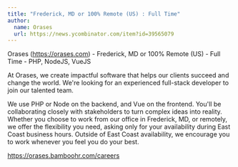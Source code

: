 ```yaml
---
title: "Frederick, MD or 100% Remote (US) : Full Time"
author:
  name: Orases
  url: https://news.ycombinator.com/item?id=39565079
---
```

Orases (<a href="https:&#x2F;&#x2F;orases.com" rel="nofollow">https:&#x2F;&#x2F;orases.com</a>) - Frederick, MD or 100% Remote (US) - Full Time - PHP, NodeJS, VueJS

At Orases, we create impactful software that helps our clients succeed and change the world. We&#x27;re looking for an experienced full-stack developer to join our talented team.

We use PHP or Node on the backend, and Vue on the frontend. You&#x27;ll be collaborating closely with stakeholders to turn complex ideas into reality. Whether you choose to work from our office in Frederick, MD, or remotely, we offer the flexibility you need, asking only for your availability during East Coast business hours. Outside of East Coast availability, we encourage you to work whenever you feel you do your best.

<a href="https:&#x2F;&#x2F;orases.bamboohr.com&#x2F;careers" rel="nofollow">https:&#x2F;&#x2F;orases.bamboohr.com&#x2F;careers</a>
